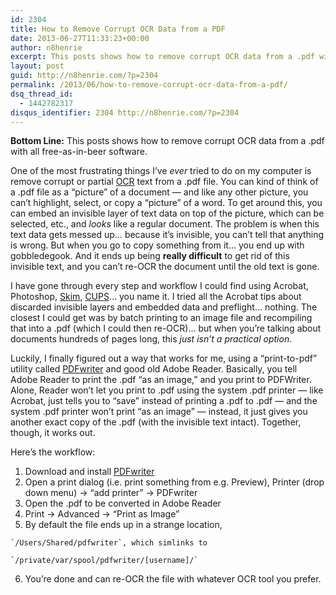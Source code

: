 ```yaml
---
id: 2304
title: How to Remove Corrupt OCR Data from a PDF
date: 2013-06-27T11:33:23+00:00
author: n8henrie
excerpt: This posts shows how to remove corrupt OCR data from a .pdf with all free-as-in-beer software.
layout: post
guid: http://n8henrie.com/?p=2304
permalink: /2013/06/how-to-remove-corrupt-ocr-data-from-a-pdf/
dsq_thread_id:
  - 1442782317
disqus_identifier: 2304 http://n8henrie.com/?p=2304
---
```

**Bottom Line:** This posts shows how to remove corrupt OCR data from a .pdf with all free-as-in-beer software.<!--more-->

One of the most frustrating things I’ve _ever_ tried to do on my computer is remove corrupt or partial <a target="_blank" href="http://en.wikipedia.org/wiki/Optical_character_recognition" title="Optical Character Recognition">OCR</a> text from a .pdf file. You can kind of think of a .pdf file as a “picture” of a document — and like any other picture, you can’t highlight, select, or copy a “picture” of a word. To get around this, you can embed an invisible layer of text data on top of the picture, which can be selected, etc., and _looks_ like a regular document. The problem is when this text data gets messed up… because it’s invisible, you can’t tell that anything is wrong. But when you go to copy something from it… you end up with gobbledegook. And it ends up being **really difficult** to get rid of this invisible text, and you can’t re-OCR the document until the old text is gone.

I have gone through every step and workflow I could find using Acrobat, Photoshop, <a target="_blank" href="http://skim-app.sourceforge.net/">Skim</a>, <a target="_blank" href="http://www.cups-pdf.de/download.shtml">CUPS</a>… you name it. I tried all the Acrobat tips about discarded invisible layers and embedded data and preflight… nothing. The closest I could get was by batch printing to an image file and recompiling that into a .pdf (which I could then re-OCR)… but when you’re talking about documents hundreds of pages long, this _just isn’t a practical option_.

Luckily, I finally figured out a way that works for me, using a “print-to-pdf” utility called <a target="_blank" href="http://sourceforge.net/projects/pdfwriterformac/">PDFwriter</a> and good old Adobe Reader. Basically, you tell Adobe Reader to print the .pdf “as an image,” and you print to PDFWriter. Alone, Reader won’t let you print to .pdf using the system .pdf printer — like Acrobat, just tells you to “save” instead of printing a .pdf to .pdf — and the system .pdf printer won’t print “as an image” — instead, it just gives you another exact copy of the .pdf (with the invisible text intact). Together, though, it works out.

Here’s the workflow:

  1. Download and install <a target="_blank" href="http://sourceforge.net/projects/pdfwriterformac/" title=".pdfwriter">PDFwriter</a>
  2. Open a print dialog (i.e. print something from e.g. Preview), Printer (drop down menu) -> “add printer” -> PDFwriter
  3. Open the .pdf to be converted in Adobe Reader
  4. Print -> Advanced -> “Print as Image”
  5. By default the file ends up in a strange location,

    `/Users/Shared/pdfwriter`, which simlinks to

    `/private/var/spool/pdfwriter/[username]/`
  6. You’re done and can re-OCR the file with whatever OCR tool you prefer.

